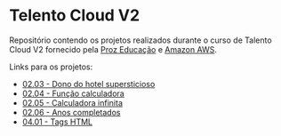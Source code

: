# Telento Cloud V2
Repositório contendo os projetos realizados durante o curso de Talento Cloud V2 fornecido pela [Proz Educação](https://prozeducacao.com.br/) e [Amazon AWS](https://aws.amazon.com/pt/).

Links para os projetos:

- [02.03 - Dono do hotel supersticioso]
- [02.04 - Função calculadora]
- [02.05 - Calculadora infinita]
- [02.06 - Anos completados]
- [04.01 - Tags HTML]

[//]: # (Referências para os links, pois o GitHub não suporta links com espaços)

[02.03 - Dono do hotel supersticioso]:<02.03 - Dono do hotel supersticioso.md>

[02.04 - Função calculadora]:<02.04 - Função calculadora.md>

[02.05 - Calculadora infinita]:<02.05 - Calculadora infinita.md>

[02.06 - Anos completados]:<02.06 - Anos completados.md>

[04.01 - Tags HTML]:<04.01 -  HTML+CSS .md>